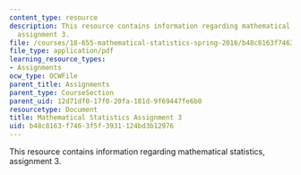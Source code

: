 ```yaml
---
content_type: resource
description: This resource contains information regarding mathematical statistics,
  assignment 3.
file: /courses/18-655-mathematical-statistics-spring-2016/b48c8163f7463f5f3931124bd3b12976_MIT18_655S16_ProblemSet_3.pdf
file_type: application/pdf
learning_resource_types:
- Assignments
ocw_type: OCWFile
parent_title: Assignments
parent_type: CourseSection
parent_uid: 12d71df0-17f0-20fa-181d-9f69447fe6b0
resourcetype: Document
title: Mathematical Statistics Assignment 3
uid: b48c8163-f746-3f5f-3931-124bd3b12976
---
```

This resource contains information regarding mathematical statistics, assignment 3.


